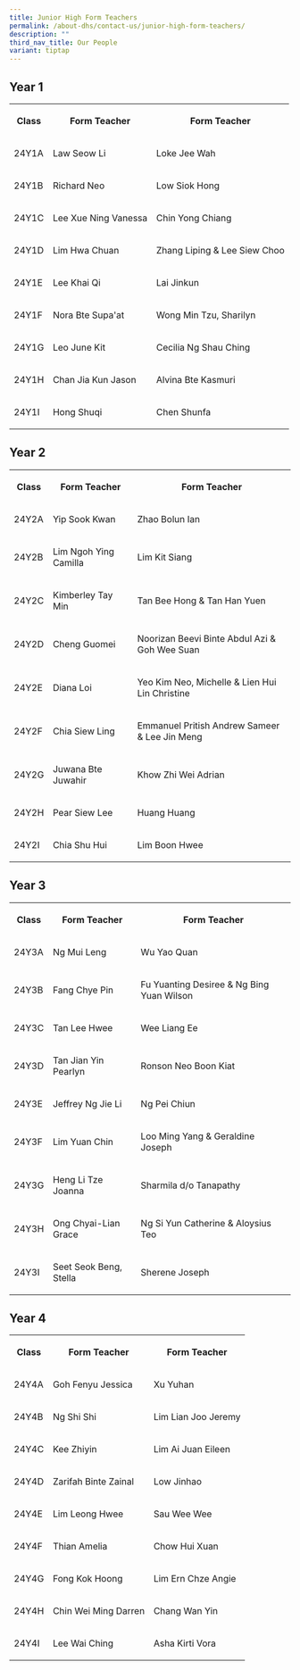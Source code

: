 ```yaml
---
title: Junior High Form Teachers
permalink: /about-dhs/contact-us/junior-high-form-teachers/
description: ""
third_nav_title: Our People
variant: tiptap
---
```

<h2>Year 1</h2><table><tbody><tr><th rowspan="1" colspan="1"><p>Class</p></th><th rowspan="1" colspan="1"><p>Form Teacher</p></th><th rowspan="1" colspan="1"><p>Form Teacher</p></th></tr><tr><td rowspan="1" colspan="1"><p>24Y1A</p></td><td rowspan="1" colspan="1"><p>Law Seow Li</p></td><td rowspan="1" colspan="1"><p>Loke Jee Wah</p></td></tr><tr><td rowspan="1" colspan="1"><p>24Y1B</p></td><td rowspan="1" colspan="1"><p>Richard Neo</p></td><td rowspan="1" colspan="1"><p>Low Siok Hong</p></td></tr><tr><td rowspan="1" colspan="1"><p>24Y1C</p></td><td rowspan="1" colspan="1"><p>Lee Xue Ning Vanessa</p></td><td rowspan="1" colspan="1"><p>Chin Yong Chiang</p></td></tr><tr><td rowspan="1" colspan="1"><p>24Y1D</p></td><td rowspan="1" colspan="1"><p>Lim Hwa Chuan</p></td><td rowspan="1" colspan="1"><p>Zhang Liping &amp; Lee Siew Choo</p></td></tr><tr><td rowspan="1" colspan="1"><p>24Y1E</p></td><td rowspan="1" colspan="1"><p>Lee Khai Qi</p></td><td rowspan="1" colspan="1"><p>Lai Jinkun</p></td></tr><tr><td rowspan="1" colspan="1"><p>24Y1F</p></td><td rowspan="1" colspan="1"><p>Nora Bte Supa'at</p></td><td rowspan="1" colspan="1"><p>Wong Min Tzu, Sharilyn</p></td></tr><tr><td rowspan="1" colspan="1"><p>24Y1G</p></td><td rowspan="1" colspan="1"><p>Leo June Kit</p></td><td rowspan="1" colspan="1"><p>Cecilia Ng Shau Ching</p></td></tr><tr><td rowspan="1" colspan="1"><p>24Y1H</p></td><td rowspan="1" colspan="1"><p>Chan Jia Kun Jason</p></td><td rowspan="1" colspan="1"><p>Alvina Bte Kasmuri</p></td></tr><tr><td rowspan="1" colspan="1"><p>24Y1I</p></td><td rowspan="1" colspan="1"><p>Hong Shuqi</p></td><td rowspan="1" colspan="1"><p>Chen Shunfa</p></td></tr></tbody></table><h2>Year 2</h2><table><tbody><tr><th rowspan="1" colspan="1"><p>Class</p></th><th rowspan="1" colspan="1"><p>Form Teacher</p></th><th rowspan="1" colspan="1"><p>Form Teacher</p></th></tr><tr><td rowspan="1" colspan="1"><p>24Y2A</p></td><td rowspan="1" colspan="1"><p>Yip Sook Kwan</p></td><td rowspan="1" colspan="1"><p>Zhao Bolun Ian</p></td></tr><tr><td rowspan="1" colspan="1"><p>24Y2B</p></td><td rowspan="1" colspan="1"><p>Lim Ngoh Ying Camilla</p></td><td rowspan="1" colspan="1"><p>Lim Kit Siang</p></td></tr><tr><td rowspan="1" colspan="1"><p>24Y2C</p></td><td rowspan="1" colspan="1"><p>Kimberley Tay Min</p></td><td rowspan="1" colspan="1"><p>Tan Bee Hong &amp; Tan Han Yuen</p></td></tr><tr><td rowspan="1" colspan="1"><p>24Y2D</p></td><td rowspan="1" colspan="1"><p>Cheng Guomei</p></td><td rowspan="1" colspan="1"><p>Noorizan Beevi Binte Abdul Azi &amp; Goh Wee Suan</p></td></tr><tr><td rowspan="1" colspan="1"><p>24Y2E</p></td><td rowspan="1" colspan="1"><p>Diana Loi</p></td><td rowspan="1" colspan="1"><p>Yeo Kim Neo, Michelle &amp; Lien Hui Lin Christine</p></td></tr><tr><td rowspan="1" colspan="1"><p>24Y2F</p></td><td rowspan="1" colspan="1"><p>Chia Siew Ling</p></td><td rowspan="1" colspan="1"><p>Emmanuel Pritish Andrew Sameer &amp; Lee Jin Meng</p></td></tr><tr><td rowspan="1" colspan="1"><p>24Y2G</p></td><td rowspan="1" colspan="1"><p>Juwana Bte Juwahir</p></td><td rowspan="1" colspan="1"><p>Khow Zhi Wei Adrian</p></td></tr><tr><td rowspan="1" colspan="1"><p>24Y2H</p></td><td rowspan="1" colspan="1"><p>Pear Siew Lee</p></td><td rowspan="1" colspan="1"><p>Huang Huang</p></td></tr><tr><td rowspan="1" colspan="1"><p>24Y2I</p></td><td rowspan="1" colspan="1"><p>Chia Shu Hui</p></td><td rowspan="1" colspan="1"><p>Lim Boon Hwee</p></td></tr></tbody></table><h2>Year 3</h2><table><tbody><tr><th rowspan="1" colspan="1"><p>Class</p></th><th rowspan="1" colspan="1"><p>Form Teacher</p></th><th rowspan="1" colspan="1"><p>Form Teacher</p></th></tr><tr><td rowspan="1" colspan="1"><p>24Y3A</p></td><td rowspan="1" colspan="1"><p>Ng Mui Leng</p></td><td rowspan="1" colspan="1"><p>Wu Yao Quan</p></td></tr><tr><td rowspan="1" colspan="1"><p>24Y3B</p></td><td rowspan="1" colspan="1"><p>Fang Chye Pin</p></td><td rowspan="1" colspan="1"><p>Fu Yuanting Desiree &amp; Ng Bing Yuan Wilson</p></td></tr><tr><td rowspan="1" colspan="1"><p>24Y3C</p></td><td rowspan="1" colspan="1"><p>Tan Lee Hwee</p></td><td rowspan="1" colspan="1"><p>Wee Liang Ee</p></td></tr><tr><td rowspan="1" colspan="1"><p>24Y3D</p></td><td rowspan="1" colspan="1"><p>Tan Jian Yin Pearlyn</p></td><td rowspan="1" colspan="1"><p>Ronson Neo Boon Kiat</p></td></tr><tr><td rowspan="1" colspan="1"><p>24Y3E</p></td><td rowspan="1" colspan="1"><p>Jeffrey Ng Jie Li</p></td><td rowspan="1" colspan="1"><p>Ng Pei Chiun</p></td></tr><tr><td rowspan="1" colspan="1"><p>24Y3F</p></td><td rowspan="1" colspan="1"><p>Lim Yuan Chin</p></td><td rowspan="1" colspan="1"><p>Loo Ming Yang &amp; Geraldine Joseph</p></td></tr><tr><td rowspan="1" colspan="1"><p>24Y3G</p></td><td rowspan="1" colspan="1"><p>Heng Li Tze Joanna</p></td><td rowspan="1" colspan="1"><p>Sharmila d/o Tanapathy</p></td></tr><tr><td rowspan="1" colspan="1"><p>24Y3H</p></td><td rowspan="1" colspan="1"><p>Ong Chyai-Lian Grace</p></td><td rowspan="1" colspan="1"><p>Ng Si Yun Catherine &amp; Aloysius Teo</p></td></tr><tr><td rowspan="1" colspan="1"><p>24Y3I</p></td><td rowspan="1" colspan="1"><p>Seet Seok Beng, Stella</p></td><td rowspan="1" colspan="1"><p>Sherene Joseph</p></td></tr></tbody></table><h2>Year 4</h2><table><tbody><tr><th rowspan="1" colspan="1"><p>Class</p></th><th rowspan="1" colspan="1"><p>Form Teacher</p></th><th rowspan="1" colspan="1"><p>Form Teacher</p></th></tr><tr><td rowspan="1" colspan="1"><p>24Y4A</p></td><td rowspan="1" colspan="1"><p>Goh Fenyu Jessica</p></td><td rowspan="1" colspan="1"><p>Xu Yuhan</p></td></tr><tr><td rowspan="1" colspan="1"><p>24Y4B</p></td><td rowspan="1" colspan="1"><p>Ng Shi Shi</p></td><td rowspan="1" colspan="1"><p>Lim Lian Joo Jeremy</p></td></tr><tr><td rowspan="1" colspan="1"><p>24Y4C</p></td><td rowspan="1" colspan="1"><p>Kee Zhiyin</p></td><td rowspan="1" colspan="1"><p>Lim Ai Juan Eileen</p></td></tr><tr><td rowspan="1" colspan="1"><p>24Y4D</p></td><td rowspan="1" colspan="1"><p>Zarifah Binte Zainal</p></td><td rowspan="1" colspan="1"><p>Low Jinhao</p></td></tr><tr><td rowspan="1" colspan="1"><p>24Y4E</p></td><td rowspan="1" colspan="1"><p>Lim Leong Hwee</p></td><td rowspan="1" colspan="1"><p>Sau Wee Wee</p></td></tr><tr><td rowspan="1" colspan="1"><p>24Y4F</p></td><td rowspan="1" colspan="1"><p>Thian Amelia</p></td><td rowspan="1" colspan="1"><p>Chow Hui Xuan</p></td></tr><tr><td rowspan="1" colspan="1"><p>24Y4G</p></td><td rowspan="1" colspan="1"><p>Fong Kok Hoong</p></td><td rowspan="1" colspan="1"><p>Lim Ern Chze Angie</p></td></tr><tr><td rowspan="1" colspan="1"><p>24Y4H</p></td><td rowspan="1" colspan="1"><p>Chin Wei Ming Darren</p></td><td rowspan="1" colspan="1"><p>Chang Wan Yin</p></td></tr><tr><td rowspan="1" colspan="1"><p>24Y4I</p></td><td rowspan="1" colspan="1"><p>Lee Wai Ching</p></td><td rowspan="1" colspan="1"><p>Asha Kirti Vora</p></td></tr></tbody></table><p></p>